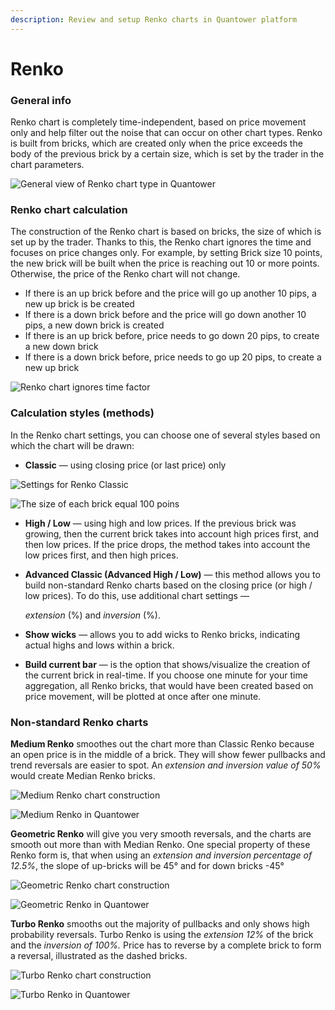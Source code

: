 ```yaml
---
description: Review and setup Renko charts in Quantower platform
---
```


# Renko

### General info

Renko chart is completely time-independent, based on price movement only and help filter out the noise that can occur on other chart types. Renko is built from bricks, which are created only when the price exceeds the body of the previous brick by a certain size, which is set by the trader in the chart parameters.

![General view of Renko chart type in Quantower](../../../.gitbook/assets/renko-chart-general-view.png)

### Renko chart calculation

The construction of the Renko chart is based on bricks, the size of which is set up by the trader. Thanks to this, the Renko chart ignores the time and focuses on price changes only. For example, by setting Brick size 10 points, the new brick will be built when the price is reaching out 10 or more points. Otherwise, the price of the Renko chart will not change.

* If there is an up brick before and the price will go up another 10 pips, a new up brick is be created
* If there is a down brick before and the price will go down another 10 pips, a new down brick is created
* If there is an up brick before, price needs to go down 20 pips, to create a new down brick
* If there is a down brick before, price needs to go up 20 pips, to create a new up brick

![Renko chart ignores time factor](../../../.gitbook/assets/renko-chart-vs-regular-chart.png)

### Calculation styles \(methods\)

In the Renko chart settings, you can choose one of several styles based on which the chart will be drawn:

* **Classic**  —  using closing price \(or last price\) only

![Settings for Renko Classic](../../../.gitbook/assets/renko-classic-settings.png)

![ The size of each brick equal 100 poins](../../../.gitbook/assets/renko-classic-view.png)

* **High / Low**  — using high and low prices. If the previous brick was growing, then the current brick takes into account high prices first, and then low prices. If the price drops, the method takes into account the low prices first, and then high prices.
* **Advanced Classic \(Advanced High / Low\)** — this method allows you to build non-standard Renko charts based on the closing price \(or high / low prices\). To do this, use additional chart settings —

  _extension_ \(%\) and _inversion_ \(%\).

* **Show wicks** — allows you to add wicks to Renko bricks, indicating actual highs and lows within a brick.
* **Build current bar** — is the option that shows/visualize the creation of the current brick in real-time. If you choose one minute for your time aggregation, all Renko bricks, that would have been created based on price movement, will be plotted at once after one minute.

### Non-standard Renko charts

**Medium Renko** smoothes out the chart more than Classic Renko because an open price is in the middle of a brick. They will show fewer pullbacks and trend reversals are easier to spot. An _extension and inversion value of 50%_ would create Median Renko bricks.

![Medium Renko chart construction](../../../.gitbook/assets/median-renko_construction.png)

![Medium Renko in Quantower](../../../.gitbook/assets/median-renko_quantower.png)

**Geometric Renko** will give you very smooth reversals, and the charts are smooth out more than with Median Renko.  One special property of these Renko form is, that when using an _extension and inversion percentage of 12.5%_, the slope of up-bricks will be 45° and for down bricks -45°

![Geometric Renko chart construction](../../../.gitbook/assets/geometric-renko_construction.png)

![Geometric Renko in Quantower](../../../.gitbook/assets/geometric-renko-quantower.png)

**Turbo Renko** smooths out the majority of pullbacks and only shows high probability reversals. Turbo Renko is using the _extension 12%_ of the brick and the _inversion of 100%._ Price has to reverse by a complete brick to form a reversal, illustrated as the dashed bricks.

![Turbo Renko chart construction](../../../.gitbook/assets/turbo-renko_construction.png)

![Turbo Renko in Quantower](../../../.gitbook/assets/turbo-renko_quantower.png)




